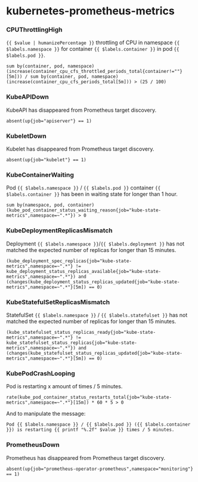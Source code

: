 # kubernetes-prometheus-metrics

### CPUThrottlingHigh

`{{ $value | humanizePercentage }}` throttling of CPU in namespace `{{ $labels.namespace }}` for container `{{ $labels.container }}` in pod `{{ $labels.pod }}`.

```
sum by(container, pod, namespace) (increase(container_cpu_cfs_throttled_periods_total{container!=""}[5m])) / sum by(container, pod, namespace) (increase(container_cpu_cfs_periods_total[5m])) > (25 / 100)
```

### KubeAPIDown

KubeAPI has disappeared from Prometheus target discovery.

```
absent(up{job="apiserver"} == 1)
```

### KubeletDown

Kubelet has disappeared from Prometheus target discovery.

```
absent(up{job="kubelet"} == 1)
```

### KubeContainerWaiting

Pod `{{ $labels.namespace }}` / `{{ $labels.pod }}` container `{{ $labels.container }}` has been in waiting state for longer than 1 hour.

```
sum by(namespace, pod, container) (kube_pod_container_status_waiting_reason{job="kube-state-metrics",namespace=~".*"}) > 0
```

### KubeDeploymentReplicasMismatch

Deployment `{{ $labels.namespace }}`/`{{ $labels.deployment }}` has not matched the expected number of replicas for longer than 15 minutes.

```
(kube_deployment_spec_replicas{job="kube-state-metrics",namespace=~".*"} != kube_deployment_status_replicas_available{job="kube-state-metrics",namespace=~".*"}) and (changes(kube_deployment_status_replicas_updated{job="kube-state-metrics",namespace=~".*"}[5m]) == 0)
```

### KubeStatefulSetReplicasMismatch

StatefulSet `{{ $labels.namespace }}` / `{{ $labels.statefulset }}` has not matched the expected number of replicas for longer than 15 minutes.

```
(kube_statefulset_status_replicas_ready{job="kube-state-metrics",namespace=~".*"} != kube_statefulset_status_replicas{job="kube-state-metrics",namespace=~".*"}) and (changes(kube_statefulset_status_replicas_updated{job="kube-state-metrics",namespace=~".*"}[5m]) == 0)
```

### KubePodCrashLooping

Pod is restarting x amount of times / 5 minutes.

```
rate(kube_pod_container_status_restarts_total{job="kube-state-metrics",namespace=~".*"}[15m]) * 60 * 5 > 0
```

And to manipulate the message:

```
Pod {{ $labels.namespace }} / {{ $labels.pod }} ({{ $labels.container }}) is restarting {{ printf "%.2f" $value }} times / 5 minutes.
```

### PrometheusDown

Prometheus has disappeared from Prometheus target discovery.

```
absent(up{job="prometheus-operator-prometheus",namespace="monitoring"} == 1)
```
